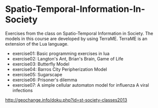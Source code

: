 Spatio-Temporal-Information-In-Society
======================================

Exercises from the class on Spatio-Temporal Information in Society. The models in this course are developed by using TerraME. TerraME is an extension of the Lua language.


* exercise01: Basic programming exercises in lua
* exercise02: Langton's Ant, Brian's Brain, Game of Life
* exercise03: Butterfly Model
* exercise04: Barros City Peripherization Model
* exercise05: Sugarscape
* exercise06: Prisoner's dilemma
* exercise07: A simple cellular automaton model for influenza A viral infections


http://geochange.info/doku.php?id=st-society-classes2013
